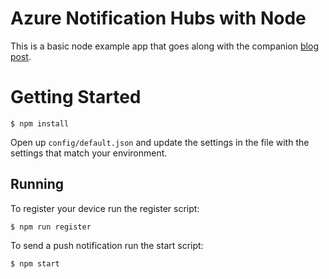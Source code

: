 # Azure Notification Hubs with Node

This is a basic node example app that goes along with the companion [blog post](http://www.intertech.com/Blog/push-notifications-tutorial-node-js-and-azure-setup/).

# Getting Started

```
$ npm install
```

Open up `config/default.json` and update the settings in the file with the settings that match your environment.

## Running

To register your device run the register script:
```
$ npm run register
```

To send a push notification run the start script:
```
$ npm start
```
